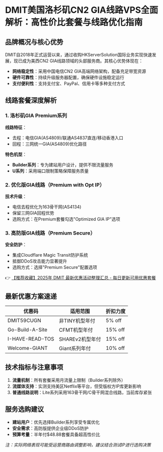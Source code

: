 # DMIT美国洛杉矶CN2 GIA线路VPS全面解析：高性价比套餐与线路优化指南

## 品牌概况与核心优势
DMIT自2018年正式运营以来，通过收购HKServerSolution国际业务实现快速发展，现已成为美西CN2 GIA线路领域的头部服务商。其核心优势体现在：
- **网络稳定性**：采用中国电信CN2 GIA高端网络架构，配备充足带宽资源
- **硬件可靠性**：持续升级服务器配置，确保硬件设施稳定运行
- **支付便利性**：支持支付宝、PayPal、信用卡等多种支付方式

## 线路套餐深度解析
### 1. 洛杉矶GIA Premium系列
**线路特征**：
- 去程：电信GIA(AS4809)/联通AS4837直连/移动香港入口
- 回程：三网统一GIA(AS4809)优化路径

**特色机型**：
- **Builder系列**：专为建站用户设计，提供不限流量服务
- **U系列**：采用端口限制策略保障服务质量

### 2. 优化版GIA线路（Premium with Opt IP）
**技术升级**：
- 电信去程优化为163骨干网(AS4134)
- 保留三网GIA回程优势
- 选购方式：在Premium套餐勾选"Optimized GIA IP"选项

### 3. 高防版GIA线路（Premium Secure）
**安全防护**：
- 集成Cloudflare Magic Transit防护系统
- 抵御DDoS攻击能力显著提升
- 选购方式：选择"Premium Secure"配置选项

👉 [【推荐收藏】2025年 DMIT 最新优惠活动整理汇总 - 每日更新可用优惠套餐](https://bit.ly/dmit_coupon)

## 最新优惠方案速递
| 优惠码          | 适用范围          | 折扣力度 |
|-----------------|-------------------|----------|
| DMIT59CUGN      | 非TINY机型年付    | 5% off   |
| Go-Build-A-Site | CFMT机型年付      | 15% off  |
| I-HAVE-READ-TOS | SHAREv2机型年付   | 15% off  |
| Welcome-GIANT   | Giant系列年付     | 10% off  |

## 技术指标与注意事项
1. **流量机制**：所有套餐采用月流量上限制（Builder系列除外）
2. **流媒体支持**：实测支持美区Netflix等平台，但受版权方IP库更新影响
3. **普通线路说明**：Lite系列采用163骨干网/C骨干网混合线路，当前库存紧张

## 服务选购建议
- **建站用户**：优先选择Builder系列享受专属优化
- **安全需求**：高防版提供企业级DDoS防护
- **预算考量**：半年付$48.88套餐具备超高性价比

*注：实际网络表现可能受运营商路由调整影响，建议结合测试IP进行选购决策*